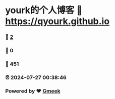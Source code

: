 # yourk的个人博客 :link: https://qyourk.github.io 
### :page_facing_up: [2](https://qyourk.github.io/tag.html) 
### :speech_balloon: 0 
### :hibiscus: 451 
### :alarm_clock: 2024-07-27 00:38:46 
### Powered by :heart: [Gmeek](https://github.com/Meekdai/Gmeek)

